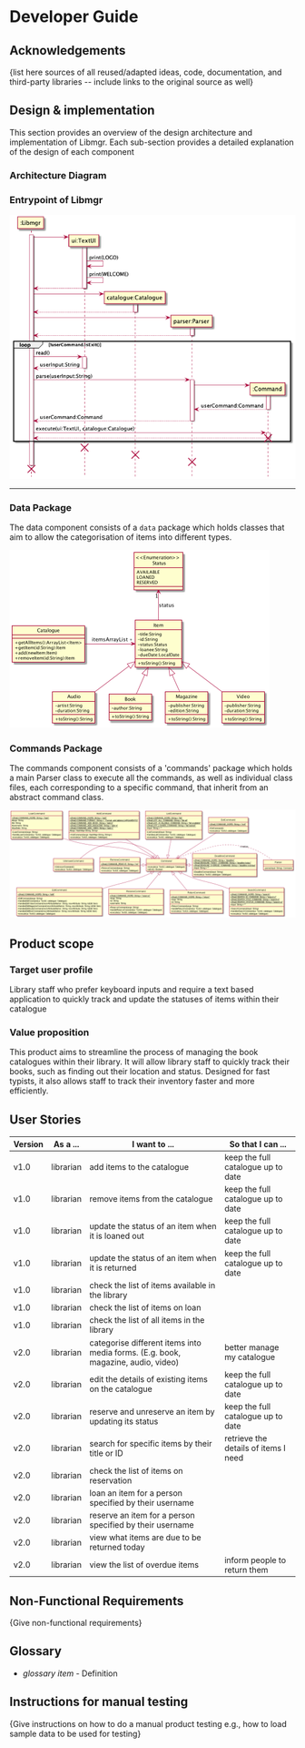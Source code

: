 # Developer Guide

## Acknowledgements

{list here sources of all reused/adapted ideas, code, documentation, and third-party libraries -- include links to the original source as well}

## Design & implementation

This section provides an overview of the design architecture and implementation of Libmgr. Each sub-section provides a detailed explanation of the design of each component

### Architecture Diagram

### Entrypoint of Libmgr

![InitializationMainFunction](img/InitializationMainFunctionSequence.png)

---

### Data Package

The data component consists of a `data` package which holds classes that aim to allow the categorisation of items into different types.

![ItemsClassDiagram](img/ItemsClassDiagram.png)

### Commands Package

The commands component consists of a 'commands' package which holds a main Parser class to execute all the commands, as well as 
individual class files, each corresponding to a specific command, that inherit from an abstract command class.

![ParserAndCommandClassDiagram](img/ParserAndCommandClassDiagram2.png)


## Product scope
### Target user profile

Library staff who prefer keyboard inputs and require a text based application to quickly track and update the statuses of items within their catalogue

### Value proposition

This product aims to streamline the process of managing the book catalogues within their library. It will allow library staff to quickly track their books, such as finding out their location and status. Designed for fast typists, it also allows staff to track their inventory faster and more efficiently.

## User Stories

|Version| As a ... | I want to ... | So that I can ...|
|--------|----------|---------------|------------------|
|v1.0|librarian|add items to the catalogue|keep the full catalogue up to date|
|v1.0|librarian|remove items from the catalogue|keep the full catalogue up to date|
|v1.0|librarian|update the status of an item when it is loaned out|keep the full catalogue up to date|
|v1.0|librarian|update the status of an item when it is returned|keep the full catalogue up to date|
|v1.0|librarian|check the list of items available in the library||
|v1.0|librarian|check the list of items on loan||
|v1.0|librarian|check the list of all items in the library||
|v2.0|librarian|categorise different items into media forms. (E.g. book, magazine, audio, video)|better manage my catalogue
|v2.0|librarian|edit the details of existing items on the catalogue|keep the full catalogue up to date||
|v2.0|librarian|reserve and unreserve an item by updating its status|keep the full catalogue up to date||
|v2.0|librarian|search for specific items by their title or ID|retrieve the details of items I need||
|v2.0|librarian|check the list of items on reservation||
|v2.0|librarian|loan an item for a person specified by their username||
|v2.0|librarian|reserve an item for a person specified by their username||
|v2.0|librarian|view what items are due to be returned today|| 
|v2.0|librarian|view the list of overdue items|inform people to return them|| 



## Non-Functional Requirements

{Give non-functional requirements}

## Glossary

* *glossary item* - Definition

## Instructions for manual testing

{Give instructions on how to do a manual product testing e.g., how to load sample data to be used for testing}
